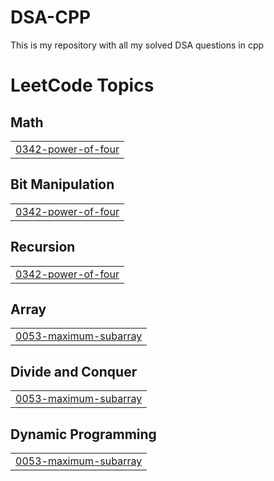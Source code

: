 # DSA-CPP
This is my repository with all my solved DSA questions in cpp 

<!---LeetCode Topics Start-->
# LeetCode Topics
## Math
|  |
| ------- |
| [0342-power-of-four](https://github.com/sanjaycodez/DSA-CPP/tree/master/0342-power-of-four) |
## Bit Manipulation
|  |
| ------- |
| [0342-power-of-four](https://github.com/sanjaycodez/DSA-CPP/tree/master/0342-power-of-four) |
## Recursion
|  |
| ------- |
| [0342-power-of-four](https://github.com/sanjaycodez/DSA-CPP/tree/master/0342-power-of-four) |
## Array
|  |
| ------- |
| [0053-maximum-subarray](https://github.com/sanjaycodez/DSA-CPP/tree/master/0053-maximum-subarray) |
## Divide and Conquer
|  |
| ------- |
| [0053-maximum-subarray](https://github.com/sanjaycodez/DSA-CPP/tree/master/0053-maximum-subarray) |
## Dynamic Programming
|  |
| ------- |
| [0053-maximum-subarray](https://github.com/sanjaycodez/DSA-CPP/tree/master/0053-maximum-subarray) |
<!---LeetCode Topics End-->
